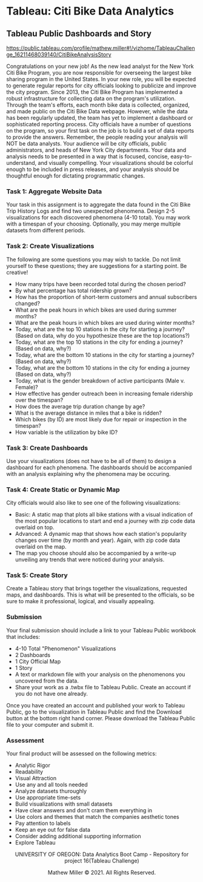 # Tableau: Citi Bike Data Analytics

## Tableau Public Dashboards and Story

https://public.tableau.com/profile/mathew.miller#!/vizhome/TableauChallenge_16211468039140/CitiBikeAnalysisStory

Congratulations on your new job! As the new lead analyst for the New York Citi Bike Program, you are now responsible for overseeing the largest bike sharing program in the United States. In your new role, you will be expected to generate regular reports for city officials looking to publicize and improve the city program.
Since 2013, the Citi Bike Program has implemented a robust infrastructure for collecting data on the program's utilization. Through the team's efforts, each month bike data is collected, organized, and made public on the Citi Bike Data webpage.
However, while the data has been regularly updated, the team has yet to implement a dashboard or sophisticated reporting process. City officials have a number of questions on the program, so your first task on the job is to build a set of data reports to provide the answers.
Remember, the people reading your analysis will NOT be data analysts. Your audience will be city officials, public administrators, and heads of New York City departments. Your data and analysis needs to be presented in a way that is focused, concise, easy-to-understand, and visually compelling. Your visualizations should be colorful enough to be included in press releases, and your analysis should be thoughtful enough for dictating programmatic changes.

### Task 1: Aggregate Website Data
Your task in this assignment is to aggregate the data found in the Citi Bike Trip History Logs and find two unexpected phenomena.
Design 2-5 visualizations for each discovered phenomena (4-10 total). You may work with a timespan of your choosing. Optionally, you may merge multiple datasets from different periods.

### Task 2: Create Visualizations
The following are some questions you may wish to tackle. Do not limit yourself to these questions; they are suggestions for a starting point. Be creative!
* How many trips have been recorded total during the chosen period?
* By what percentage has total ridership grown?
* How has the proportion of short-term customers and annual subscribers changed?
* What are the peak hours in which bikes are used during summer months?
* What are the peak hours in which bikes are used during winter months?
* Today, what are the top 10 stations in the city for starting a journey? (Based on data, why do you hypothesize these are the top locations?)
* Today, what are the top 10 stations in the city for ending a journey? (Based on data, why?)
* Today, what are the bottom 10 stations in the city for starting a journey? (Based on data, why?)
* Today, what are the bottom 10 stations in the city for ending a journey (Based on data, why?)
* Today, what is the gender breakdown of active participants (Male v. Female)?
* How effective has gender outreach been in increasing female ridership over the timespan?
* How does the average trip duration change by age?
* What is the average distance in miles that a bike is ridden?
* Which bikes (by ID) are most likely due for repair or inspection in the timespan?
* How variable is the utilization by bike ID?



### Task 3: Create Dashboards
Use your visualizations (does not have to be all of them) to design a dashboard for each phenomena. The dashboards should be accompanied with an analysis explaining why the phenomena may be occuring.

### Task 4: Create Static or Dynamic Map
City officials would also like to see one of the following visualizations:
* Basic: A static map that plots all bike stations with a visual indication of the most popular locations to start and end a journey with zip code data overlaid on top.
* Advanced: A dynamic map that shows how each station's popularity changes over time (by month and year). Again, with zip code data overlaid on the map.
* The map you choose should also be accompanied by a write-up unveiling any trends that were noticed during your analysis.

### Task 5: Create Story
Create a Tableau story that brings together the visualizations, requested maps, and dashboards.
This is what will be presented to the officials, so be sure to make it professional, logical, and visually appealing.

### Submission
Your final submission should include a link to your Tableau Public workbook that includes:

* 4-10 Total "Phenomenon" Visualizations
* 2 Dashboards
* 1 City Official Map
* 1 Story
* A text or markdown file with your analysis on the phenomenons you uncovered from the data.
* Share your work as a .twbx file to Tableau Public. Create an account if you do not have one already.

Once you have created an account and published your work to Tableau Public, go to the visualization in Tableau Public and find the Download button at the bottom right hand corner. Please download the Tableau Public file to your computer and submit it.

### Assessment
Your final product will be assessed on the following metrics:
* Analytic Rigor
* Readability
* Visual Attraction
* Use any and all tools needed
* Analyze datasets thuroughly
* Use appropriate time-sets
* Build visualizations with small datasets
* Have clear answers and don't cram them everything in
* Use colors and themes that match the companies aesthetic tones
* Pay attention to labels
* Keep an eye out for false data
* Consider adding additional supporting information
* Explore Tableau

<p align="center">
UNIVERSITY OF OREGON: Data Analytics Boot Camp - Repository for project 16(Tableau Challenge)
</p>
<p align="center">
Mathew Miller © 2021. All Rights Reserved.
</p>